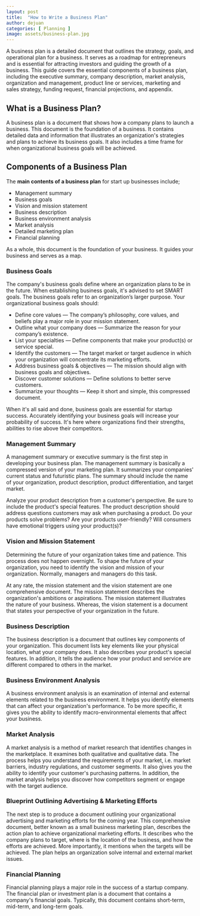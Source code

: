 ```yaml
---
layout: post
title:  "How to Write a Business Plan"
author: dejuan
categories: [ Planning ]
image: assets/business-plan.jpg
---
```


A business plan is a detailed document that outlines the strategy, goals, and operational plan for a business. It serves as a roadmap for entrepreneurs and is essential for attracting investors and guiding the growth of a business. This guide covers the essential components of a business plan, including the executive summary, company description, market analysis, organization and management, product line or services, marketing and sales strategy, funding request, financial projections, and appendix.

## What is a Business Plan?

A business plan is a document that shows how a company plans to launch a business. This document is the foundation of a business. It contains detailed data and information that illustrates an organization's strategies and plans to achieve its business goals. It also includes a time frame for when organizational business goals will be achieved.

## Components of a Business Plan

The **main contents of a business plan** for start up businesses include;

* Management summary
* Business goals
* Vision and mission statement
* Business description
* Business environment analysis
* Market analysis
* Detailed marketing plan
* Financial planning

As a whole, this document is the foundation of your business. It guides your business and serves as a map.

### Business Goals

The company's business goals define where an organization plans to be in the future. When establishing business goals, it's advised to set SMART goals. The business goals refer to an organization’s larger purpose. Your organizational business goals should:

* Define core values — The company’s philosophy, core values, and beliefs play a major role in your mission statement.
* Outline what your company does — Summarize the reason for your company’s existence.
* List your specialties — Define components that make your product(s) or service special.
* Identify the customers — The target market or target audience in which your organization will concentrate its marketing efforts.
* Address business goals & objectives — The mission should align with business goals and objectives.
* Discover customer solutions — Define solutions to better serve customers.
* Summarize your thoughts — Keep it short and simple, this compressed document.

When it's all said and done, business goals are essential for startup success. Accurately identifying your business goals will increase your probability of success. It's here where organizations find their strengths, abilities to rise above their competitors.

### Management Summary

A management summary or executive summary is the first step in developing your business plan. The management summary is basically a compressed version of your marketing plan. It summarizes your companies' current status and futuristic plans. The summary should include the name of your organization, product description, product differentiation, and target market.

Analyze your product description from a customer's perspective. Be sure to include the product's special features. The product description should address questions customers may ask when purchasing a product. Do your products solve problems? Are your products user-friendly? Will consumers have emotional triggers using your product(s)?

### Vision and Mission Statement

Determining the future of your organization takes time and patience. This process does not happen overnight. To shape the future of your organization, you need to identify the vision and mission of your organization. Normally, managers and managers do this task.

At any rate, the mission statement and the vision statement are one comprehensive document. The mission statement describes the organization's ambitions or aspirations. The mission statement illustrates the nature of your business. Whereas, the vision statement is a document that states your perspective of your organization in the future.

### Business Description

The business description is a document that outlines key components of your organization. This document lists key elements like your physical location, what your company does. It also describes your product's special features. In addition, it tells the audience how your product and service are different compared to others in the market.

### Business Environment Analysis

A business environment analysis is an examination of internal and external elements related to the business environment. It helps you identify elements that can affect your organization's performance. To be more specific, it gives you the ability to identify macro-environmental elements that affect your business.

### Market Analysis

A market analysis is a method of market research that identifies changes in the marketplace. It examines both qualitative and qualitative data. The process helps you understand the requirements of your market, i.e. market barriers, industry regulations, and customer segments. It also gives you the ability to identify your customer's purchasing patterns. In addition, the market analysis helps you discover how competitors segment or engage with the target audience.

### Blueprint Outlining Advertising & Marketing Efforts

The next step is to produce a document outlining your organizational advertising and marketing efforts for the coming year. This comprehensive document, better known as a small business marketing plan, describes the action plan to achieve organizational marketing efforts. It describes who the company plans to target, where is the location of the business, and how the efforts are achieved. More importantly, it mentions when the targets will be achieved. The plan helps an organization solve internal and external market issues.

### Financial Planning

Financial planning plays a major role in the success of a startup company. The financial plan or investment plan is a document that contains a company's financial goals. Typically, this document contains short-term, mid-term, and long-term goals.

